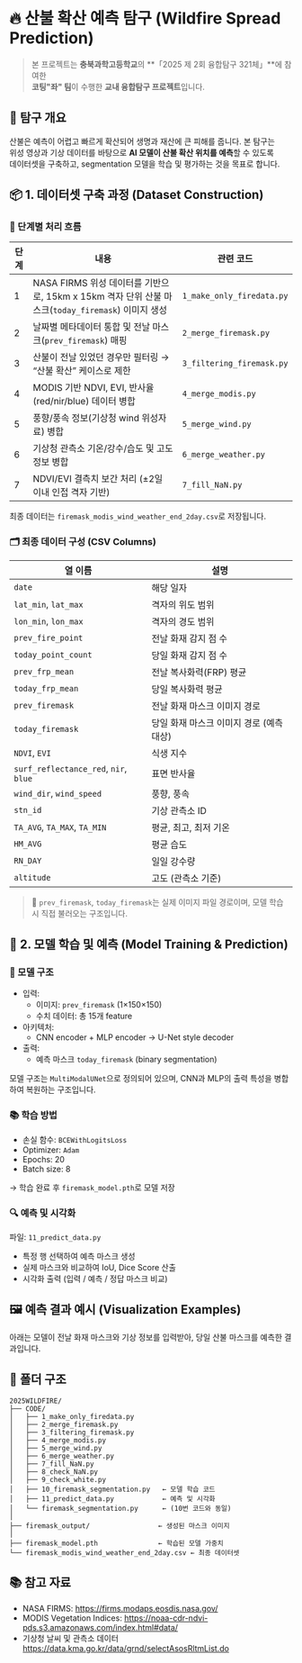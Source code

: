 # 🔥 산불 확산 예측 탐구 (Wildfire Spread Prediction)

> 본 프로젝트는 **충북과학고등학교**의 **「2025 제 2회 융합탐구 321체」**에 참여한  
> **코팅"좌" 팀**이 수행한 **교내 융합탐구 프로젝트**입니다.



## 📌 탐구 개요

산불은 예측이 어렵고 빠르게 확산되어 생명과 재산에 큰 피해를 줍니다. 본 탐구는  
위성 영상과 기상 데이터를 바탕으로 **AI 모델이 산불 확산 위치를 예측**할 수 있도록  
데이터셋을 구축하고, segmentation 모델을 학습 및 평가하는 것을 목표로 합니다.


## 📦 1. 데이터셋 구축 과정 (Dataset Construction)

### 🔨 단계별 처리 흐름

| 단계 | 내용 | 관련 코드 |
|------|------|-----------|
| 1 | NASA FIRMS 위성 데이터를 기반으로, 15km x 15km 격자 단위 산불 마스크(`today_firemask`) 이미지 생성 | `1_make_only_firedata.py` |
| 2 | 날짜별 메타데이터 통합 및 전날 마스크(`prev_firemask`) 매핑 | `2_merge_firemask.py` |
| 3 | 산불이 전날 있었던 경우만 필터링 → “산불 확산” 케이스로 제한 | `3_filtering_firemask.py` |
| 4 | MODIS 기반 NDVI, EVI, 반사율(red/nir/blue) 데이터 병합 | `4_merge_modis.py` |
| 5 | 풍향/풍속 정보(기상청 wind 위성자료) 병합 | `5_merge_wind.py` |
| 6 | 기상청 관측소 기온/강수/습도 및 고도 정보 병합 | `6_merge_weather.py` |
| 7 | NDVI/EVI 결측치 보간 처리 (±2일 이내 인접 격자 기반) | `7_fill_NaN.py` |

최종 데이터는 `firemask_modis_wind_weather_end_2day.csv`로 저장됩니다.

### 🗂️ 최종 데이터 구성 (CSV Columns)

| 열 이름 | 설명 |
|---------|------|
| `date` | 해당 일자 |
| `lat_min`, `lat_max` | 격자의 위도 범위 |
| `lon_min`, `lon_max` | 격자의 경도 범위 |
| `prev_fire_point` | 전날 화재 감지 점 수 |
| `today_point_count` | 당일 화재 감지 점 수 |
| `prev_frp_mean` | 전날 복사화력(FRP) 평균 |
| `today_frp_mean` | 당일 복사화력 평균 |
| `prev_firemask` | 전날 화재 마스크 이미지 경로 |
| `today_firemask` | 당일 화재 마스크 이미지 경로 (예측 대상) |
| `NDVI`, `EVI` | 식생 지수 |
| `surf_reflectance_red`, `nir`, `blue` | 표면 반사율 |
| `wind_dir`, `wind_speed` | 풍향, 풍속 |
| `stn_id` | 기상 관측소 ID |
| `TA_AVG`, `TA_MAX`, `TA_MIN` | 평균, 최고, 최저 기온 |
| `HM_AVG` | 평균 습도 |
| `RN_DAY` | 일일 강수량 |
| `altitude` | 고도 (관측소 기준) |

> 🔎 `prev_firemask`, `today_firemask`는 실제 이미지 파일 경로이며, 모델 학습 시 직접 불러오는 구조입니다.



## 🧠 2. 모델 학습 및 예측 (Model Training & Prediction)

### 🧩 모델 구조

- 입력:
  - 이미지: `prev_firemask` (1×150×150)
  - 수치 데이터: 총 15개 feature
- 아키텍처:
  - CNN encoder + MLP encoder → U-Net style decoder
- 출력:
  - 예측 마스크 `today_firemask` (binary segmentation)

모델 구조는 `MultiModalUNet`으로 정의되어 있으며, CNN과 MLP의 출력 특성을 병합하여 복원하는 구조입니다.

### 📚 학습 방법

- 손실 함수: `BCEWithLogitsLoss`
- Optimizer: `Adam`
- Epochs: 20
- Batch size: 8


→ 학습 완료 후 `firemask_model.pth`로 모델 저장

### 🔍 예측 및 시각화

파일: `11_predict_data.py`

- 특정 행 선택하여 예측 마스크 생성
- 실제 마스크와 비교하여 IoU, Dice Score 산출
- 시각화 출력 (입력 / 예측 / 정답 마스크 비교)



## 🖼️ 예측 결과 예시 (Visualization Examples)

아래는 모델이 전날 화재 마스크와 기상 정보를 입력받아, 당일 산불 마스크를 예측한 결과입니다.



## 📂 폴더 구조

```
2025WILDFIRE/
├── CODE/
│   ├── 1_make_only_firedata.py
│   ├── 2_merge_firemask.py
│   ├── 3_filtering_firemask.py
│   ├── 4_merge_modis.py
│   ├── 5_merge_wind.py
│   ├── 6_merge_weather.py
│   ├── 7_fill_NaN.py
│   ├── 8_check_NaN.py
│   ├── 9_check_white.py
│   ├── 10_firemask_segmentation.py   ← 모델 학습 코드
│   ├── 11_predict_data.py            ← 예측 및 시각화
│   └── firemask_segmentation.py      ← (10번 코드와 동일)
│
├── firemask_output/                 ← 생성된 마스크 이미지
│
├── firemask_model.pth               ← 학습된 모델 가중치
└── firemask_modis_wind_weather_end_2day.csv ← 최종 데이터셋

```



## 📚 참고 자료

- NASA FIRMS: https://firms.modaps.eosdis.nasa.gov/
- MODIS Vegetation Indices: https://noaa-cdr-ndvi-pds.s3.amazonaws.com/index.html#data/
- 기상청 날씨 및 관측소 데이터 https://data.kma.go.kr/data/grnd/selectAsosRltmList.do